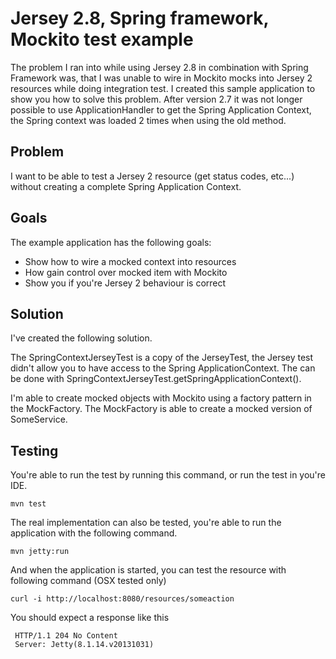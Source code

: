Jersey 2.8, Spring framework, Mockito test example
==================================================

The problem I ran into while using Jersey 2.8 in combination with Spring Framework was,
that I was unable to wire in Mockito mocks into Jersey 2 resources while doing integration test. I created this sample
application to show you how to solve this problem. After version 2.7 it was not longer possible to use ApplicationHandler
to get the Spring Application Context, the Spring context was loaded 2 times when using the old method.

Problem
-------

I want to be able to test a Jersey 2 resource (get status codes, etc...) without creating a complete Spring Application
Context.

Goals
-----

The example application has the following goals:

- Show how to wire a mocked context into resources
- How gain control over mocked item with Mockito
- Show you if you're Jersey 2 behaviour is correct

Solution
--------

I've created the following solution.

The SpringContextJerseyTest is a copy of the JerseyTest, the Jersey test didn't allow you to have access to the Spring
ApplicationContext. The can be done with SpringContextJerseyTest.getSpringApplicationContext().

I'm able to create mocked objects with Mockito using a factory pattern in the MockFactory. The MockFactory is able to
create a mocked version of SomeService.

Testing
-------

You're able to run the test by running this command, or run the test in you're IDE.

    mvn test

The real implementation can also be tested, you're able to run the application with the following command.

    mvn jetty:run

And when the application is started, you can test the resource with following command (OSX tested only)

    curl -i http://localhost:8080/resources/someaction

You should expect a response like this

     HTTP/1.1 204 No Content
     Server: Jetty(8.1.14.v20131031)








